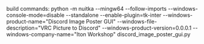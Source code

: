 build commands:
python -m nuitka --mingw64 --follow-imports --windows-console-mode=disable --standalone --enable-plugin=tk-inter --windows-product-name="Discord Image Poster GUI" --windows-file-description="VRC Picture to Discord" --windows-product-version=0.0.0.1 --windows-company-name="Iton Workshop" discord_image_poster_gui.py